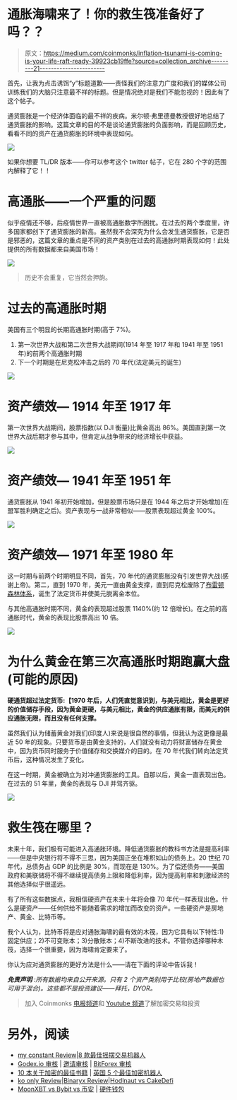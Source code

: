 # 通胀海啸来了！你的救生筏准备好了吗？？

> 原文：<https://medium.com/coinmonks/inflation-tsunami-is-coming-is-your-life-raft-ready-39923cb19ffe?source=collection_archive---------21----------------------->

首先，让我为点击诱饵“y”标题道歉——责怪我们的注意力广度和我们的媒体公司训练我们的大脑只注意最不祥的标题。但是情况绝对是我们不能忽视的！因此有了这个帖子。

通货膨胀是一个经济体面临的最不祥的疾病。米尔顿·弗里德曼教授很好地总结了通货膨胀的影响。这篇文章的目的不是谈论通货膨胀的负面影响，而是回顾历史，看看不同的资产在通货膨胀的环境中表现如何。

![](img/c69fe04e77f74acc978e91b08e61bd9b.png)

如果你想要 TL/DR 版本——你可以参考这个 twitter 帖子，它在 280 个字的范围内解释了它！！

# 高通胀——一个严重的问题

似乎疫情还不够，后疫情世界一直被高通胀数字所困扰。在过去的两个季度里，许多国家都创下了通货膨胀的新高。虽然我不会深究为什么会发生通货膨胀，它是否是邪恶的，这篇文章的重点是不同的资产类别在过去的高通胀时期表现如何！此处提供的所有数据都来自美国市场！

![](img/b9d881f21ac4eb2204d7303dc732ba41.png)

> 历史不会重复，它当然会押韵。

# 过去的高通胀时期

美国有三个明显的长期高通胀时期(高于 7%)。

1.  第一次世界大战和第二次世界大战期间(1914 年至 1917 年和 1941 年至 1951 年)的前两个高通胀时期
2.  下一个时期是在尼克松冲击之后的 70 年代(法定美元的诞生)

![](img/6fbe1fc82e432fe2fa35e7cf0a6ca089.png)

# 资产绩效— 1914 年至 1917 年

第一次世界大战期间，股票指数(以 DJI 衡量)比黄金高出 86%。美国直到第一次世界大战后期才参与其中，但肯定从战争带来的经济增长中获益。

![](img/61c946447618dcd4c1905f2a19bdd98f.png)

# 资产绩效— 1941 年至 1951 年

通货膨胀从 1941 年初开始增加，但是股票市场只是在 1944 年之后才开始增加(在盟军胜利确定之后)。资产表现与一战非常相似——股票表现超过黄金 100%。

![](img/56c3d6b1039b6092de7a472b9239c709.png)

# 资产绩效— 1971 年至 1980 年

这一时期与前两个时期明显不同，首先，70 年代的通货膨胀没有引发世界大战(感谢上帝)。第二，直到 1970 年，美元一直由黄金支撑，直到尼克松废除了[布雷顿森林体系](https://en.wikipedia.org/wiki/Bretton_Woods_system)，诞生了法定货币并使美元脱离金本位。

与其他高通胀时期不同，黄金的表现超过股票 1140%(约 12 倍增长)。在之前的高通胀时代，黄金的表现比股票高出 10 倍。

![](img/179f4c78c725ed0dc9e3bec97cbb3bd8.png)

# 为什么黄金在第三次高通胀时期跑赢大盘(可能的原因)

**硬通货超过法定货币:【1970 年后，人们凭直觉意识到，与美元相比，黄金是更好的价值储存手段，因为黄金更硬，与美元相比，黄金的供应通胀有限，而美元的供应通胀无限，而且没有任何支撑。**

虽然我们认为储蓄黄金对我们(印度人)来说是很自然的事情，但我认为这更像是最近 50 年的现象。只要货币是由黄金支持的，人们就没有动力将财富储存在黄金中，因为货币同时服务于价值储存和交换媒介的目的。在 70 年代我们转向法定货币后，这种情况发生了变化。

在这一时期，黄金被确立为对冲通货膨胀的工具。自那以后，黄金一直表现出色。在过去的 51 年里，黄金的表现与 DJI 并驾齐驱。

![](img/820999fd2aff7e8745119abf748d559c.png)

# 救生筏在哪里？

未来十年，我们极有可能进入高通胀环境。降低通货膨胀的教科书方法是提高利率——但是中央银行将不得不三思，因为美国正坐在堆积如山的债务上。20 世纪 70 年代，总债务占 GDP 的比例是 30%，而现在是 130%。为了偿还债务——美国政府和美联储将不得不继续提高债务上限和降低利率，因为提高利率和刺激经济的其他选择似乎很遥远。

有了所有这些数据点，我相信硬资产在未来十年将会像 70 年代一样表现出色。什么是硬资产——任何供给不能随着需求的增加而改变的资产。一些硬资产是房地产、黄金、比特币等。

我个人认为，比特币将是应对通胀海啸的最有效的木筏，因为它具有以下特性:1)固定供应；2)不可变账本；3)分散账本；4)不断改进的技术。不管你选择哪种木筏，选择一个很重要，因为海啸肯定要来了。

你认为应对通货膨胀的更好方法是什么——请在下面的评论中告诉我！

***免责声明*** *:所有数据均来自公开来源。只有 2 个资产类别用于比较(房地产数据也可用于混合)。这些都不是投资建议——拜托，DYOR。*

> 加入 Coinmonks [电报频道](https://t.me/coincodecap)和 [Youtube 频道](https://www.youtube.com/c/coinmonks/videos)了解加密交易和投资

# 另外，阅读

*   [my constant Review](https://coincodecap.com/myconstant-review)|[8 款最佳摇摆交易机器人](https://coincodecap.com/best-swing-trading-bots)
*   [Godex.io 审核](/coinmonks/godex-io-review-7366086519fb) | [邀请审核](/coinmonks/invity-review-70f3030c0502) | [BitForex 审核](https://coincodecap.com/bitforex-review)
*   [10 本关于加密的最佳书籍](https://coincodecap.com/best-crypto-books) | [英国 5 个最佳加密机器人](https://coincodecap.com/uk-trading-bots)
*   [ko only Review](https://coincodecap.com/koinly-review)|[Binaryx Review](https://coincodecap.com/binaryx-review)|[Hodlnaut vs CakeDefi](https://coincodecap.com/hodlnaut-vs-cakedefi-vs-celsius)
*   [MoonXBT vs Bybit vs 币安](https://coincodecap.com/bybit-binance-moonxbt) | [硬件钱包](/coinmonks/hardware-wallets-dfa1211730c6)